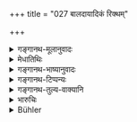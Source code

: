 +++
title = "027 बालदायादिकं रिक्थम्"

+++

<details><summary>गङ्गानथ-मूलानुवादः</summary>

The king shall take care of the property owned by a minor, till such time as he may return from the teacher’s house, or till he may have passed his minority.—(27)
</details>

<details><summary>मेधातिथिः</summary>
<u>ननु</u> च व्यवहारदर्शनं वक्तव्यतया प्रस्तुतम् । तत्र कः प्रसङ्गो बालधनरक्षायाः । 

<u>उच्यते</u> । विवादपदताम् एवैतद् विषयान् निवर्तयितुम् इदम् आरभ्यते[^११२] । बालधनं राज्ञा स्वधनवत् परिपालनीयम् । अन्यथा पितृव्यादिबान्धवा मयेदं रक्षणीयं मयेदम् इति विवदेरन् । न चान्यः प्रसङ्गो ऽस्ति । आशङ्क्यमानव्यवहारवच् च । न केवलेषु राजधर्मेषूपदिश्यते अतो ऽस्मिन्न् एवावसरे वक्तव्यम्[^११३] । बालो दायादो ऽस्य तद् इदं **बालदायादिकम्** । दायादः स्वाम्य् अत्रोच्यते । बालस्वामिकं धनं **तावद् राजा** रक्षेद् **यावद्** असौ **समावृत्तः** गुरुकुलात् प्रत्यागतः **यावद् वातीतशैशवः** अतिक्रान्तबालभावः । अयं च विकल्पः । यो गृहशैशवो भवति तदर्थम् अतीतशैशवम् उच्यते । यस् तु व्रतकः स निवृत्ते ऽपि शैशवे[^११४] आ समावर्तनात् प्रतिपाल्यधनः स्यात् । अथ वा द्विजातीनां समावर्तनम् अवधिः, अन्येषां शैशवात्ययः ॥ ८.२७ ॥
</details>

<details><summary>गङ्गानथ-भाष्यानुवादः</summary>

An objection is raised—“The subject that was introduced was the investigation of suits; where then was the occasion for the protecting of the property of minors?”

*Answer*.—This subject has been introduced here, just with a view to
show that the property of minors does not come within the scope of legal proceedings; it has to be protected by the king, like his own property; otherwise the minor’s uncles and other relatives would quarrel among themselves, each asserting—‘I shall take care of it.’ There is no connection of this subject with the present context. It has had to be introduced here,—and not along with the exclusive ‘Duties of the King,’—because in regard to this people may have the notion that even such property may form the subject of legal proceedings.

‘*Bāladāyādi*’—that of which a minor is the ‘*dāyāda*,’ *i.e., owner*, in which sense the term is used here. The property owned by minors shall be taken care of by the king, till such time as he may return from the teacher’s house, or till he may have passed his minority. This second alternative of passing the minority is meant for those who pass their childhood in their own home (and are not handed over to an *Ācārya*). In the case of one however who has entered the teacher’s house as a Religious Student, even though he may have passed his minority, his property shall have to be looked after until he returns from the teacher’s house. Or, the meaning may he that in the case of twice-born persons, the ‘return’ shall be the limit, while in that of others, it shall be the ‘passing of minority.’—(27)
</details>

<details><summary>गङ्गानथ-टिप्पन्यः</summary>

This verse is quoted in *Vivādaratnākara* (p. 598), which explains ‘*Bāladāyāgatam*’ as ‘belonging to a minor’ and ‘*ānupālayet*’ as ‘should guard it against co-parceners’;—and in *Vivādacintāmaṇi* (p. 244).
</details>

<details><summary>गङ्गानथ-तुल्य-वाक्यानि</summary>

*Gautama* (10.48).—‘The property of infants must be protected until they
attain their majority or complete their studentship.’

*Vaśiṣṭha* (16.8-9).—‘The King shall protect the property of persons
unfit to transact business;—but when a minor comes of age, his property must be made over to him.’

*Viṣṇu* (3.65, Vivādaratnākara, p. 598).—‘The King shall protect the
property of infants, of people without protectors and of women.’

*Śaṅkha-Likhita* (Do., p. 599).—‘The King shall protect the property of
infants, of persons unable to transact business, and of the wives of the Vedic Scholar and the Warrior. Ownerless properties revert to the King.’

*Baudhāyana* (Do.).—‘Until sons are able to transact, business, they
shall keep their property along with the accrued profits carefully till they attain majority.’

*Agnipurāṇa* (Rājadharma, 222.18-19).—(Same as Manu, reading
‘*bālaputrāsu*’ in place of ‘*baśāputrāsu*.’)

*Kātyāyana* (Do.).—‘If a man dies leaving an infant, son, the relations
shall protect his property.’
</details>

<details><summary>भारुचिः</summary>

रिक्थ] इति नित्यं धनम्, समासार्थः । एवं च सत्य् अमातृपितृको ऽयम् अनाथः सामर्थ्याद् विज्ञायते । यतस् तद्धनं तावद् राज्ञा रक्ष्यमाणं तिष्ठेत् यावद् अयं **समावृत्तः** । समावृत्तिस् त्व् अस्य संव्यवहारक्षमत्वोपलक्षणार्थः । एवं च सति समावृत्तम् अपि शिशुं सन्तं न प्रतिपादयेद् असमर्थम् अववित्तसं[व्यवहारे । यावद् वातीतशैशवः], असमावृत्तो ऽपि । सामर्थ्यापेक्षत्वात् प्रतिपादयेद् इत्य् उक्तम् । अनाथवित्तसंरक्षणोपदेशप्रकरणाद् इदम् अन्यम् उच्यते तद्रूपम् ॥ ८.२७ ॥
</details>

<details><summary>Bühler</summary>

027	The king shall protect the inherited (and other) property of a minor, until he has returned (from his teacher's house) or until he has passed his minority.
</details>
